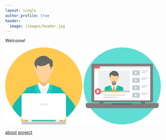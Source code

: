 ```yaml
---
layout: single
author_profile: true
header:
  image: /images/header.jpg
---
```



Welcome!


![about image](/images/about.png) ![projects image](/images/project.png)


[about](/about/) [project](/projects/)
